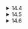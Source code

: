 <details>
  <summary>14.4</summary>

  There are inner join, left join, right join and full join. In set theory, these correspond to intersection, set differences and union, respectively. Inner join is useful when you want to only get rows that have matching values in both tables. The other joins (outer joins) are useful when you get want to retain rows whether they have matching values or not.
</details>

<details>
  <summary>14.5</summary>

  Denormalization is a technique to duplicate rows in a database. It's useful when you do many queries, where you have to repeatedly calculate joins. A disadvantage is that it takes up more space than the normalized version.
</details>

<details>
  <summary>14.6</summary>

  The diagram (generated by [https://dbdiagram.io/d](https://dbdiagram.io/d)) will look like the following.
  ![](exercise14_6.png)
</details>
